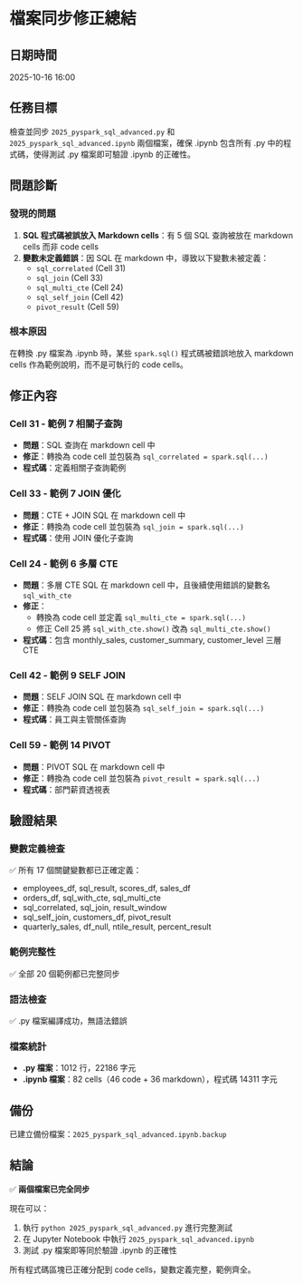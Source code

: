 # 檔案同步修正總結

## 日期時間
2025-10-16 16:00

## 任務目標
檢查並同步 `2025_pyspark_sql_advanced.py` 和 `2025_pyspark_sql_advanced.ipynb` 兩個檔案，確保 .ipynb 包含所有 .py 中的程式碼，使得測試 .py 檔案即可驗證 .ipynb 的正確性。

## 問題診斷

### 發現的問題
1. **SQL 程式碼被誤放入 Markdown cells**：有 5 個 SQL 查詢被放在 markdown cells 而非 code cells
2. **變數未定義錯誤**：因 SQL 在 markdown 中，導致以下變數未被定義：
   - `sql_correlated` (Cell 31)
   - `sql_join` (Cell 33)
   - `sql_multi_cte` (Cell 24)
   - `sql_self_join` (Cell 42)
   - `pivot_result` (Cell 59)

### 根本原因
在轉換 .py 檔案為 .ipynb 時，某些 `spark.sql()` 程式碼被錯誤地放入 markdown cells 作為範例說明，而不是可執行的 code cells。

## 修正內容

### Cell 31 - 範例 7 相關子查詢
- **問題**：SQL 查詢在 markdown cell 中
- **修正**：轉換為 code cell 並包裝為 `sql_correlated = spark.sql(...)`
- **程式碼**：定義相關子查詢範例

### Cell 33 - 範例 7 JOIN 優化
- **問題**：CTE + JOIN SQL 在 markdown cell 中
- **修正**：轉換為 code cell 並包裝為 `sql_join = spark.sql(...)`
- **程式碼**：使用 JOIN 優化子查詢

### Cell 24 - 範例 6 多層 CTE
- **問題**：多層 CTE SQL 在 markdown cell 中，且後續使用錯誤的變數名 `sql_with_cte`
- **修正**：
  - 轉換為 code cell 並定義 `sql_multi_cte = spark.sql(...)`
  - 修正 Cell 25 將 `sql_with_cte.show()` 改為 `sql_multi_cte.show()`
- **程式碼**：包含 monthly_sales, customer_summary, customer_level 三層 CTE

### Cell 42 - 範例 9 SELF JOIN
- **問題**：SELF JOIN SQL 在 markdown cell 中
- **修正**：轉換為 code cell 並包裝為 `sql_self_join = spark.sql(...)`
- **程式碼**：員工與主管關係查詢

### Cell 59 - 範例 14 PIVOT
- **問題**：PIVOT SQL 在 markdown cell 中
- **修正**：轉換為 code cell 並包裝為 `pivot_result = spark.sql(...)`
- **程式碼**：部門薪資透視表

## 驗證結果

### 變數定義檢查
✅ 所有 17 個關鍵變數都已正確定義：
- employees_df, sql_result, scores_df, sales_df
- orders_df, sql_with_cte, sql_multi_cte
- sql_correlated, sql_join, result_window
- sql_self_join, customers_df, pivot_result
- quarterly_sales, df_null, ntile_result, percent_result

### 範例完整性
✅ 全部 20 個範例都已完整同步

### 語法檢查
✅ .py 檔案編譯成功，無語法錯誤

### 檔案統計
- **.py 檔案**：1012 行，22186 字元
- **.ipynb 檔案**：82 cells（46 code + 36 markdown），程式碼 14311 字元

## 備份
已建立備份檔案：`2025_pyspark_sql_advanced.ipynb.backup`

## 結論
✅ **兩個檔案已完全同步**

現在可以：
1. 執行 `python 2025_pyspark_sql_advanced.py` 進行完整測試
2. 在 Jupyter Notebook 中執行 `2025_pyspark_sql_advanced.ipynb`
3. 測試 .py 檔案即等同於驗證 .ipynb 的正確性

所有程式碼區塊已正確分配到 code cells，變數定義完整，範例齊全。
